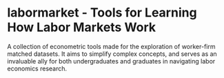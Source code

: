 # labormarket - Tools for Learning How Labor Markets Work
A collection of econometric tools made for the exploration of worker-firm matched datasets. It aims to simplify complex concepts, and serves as an invaluable ally for both undergraduates and graduates in navigating labor economics research.
